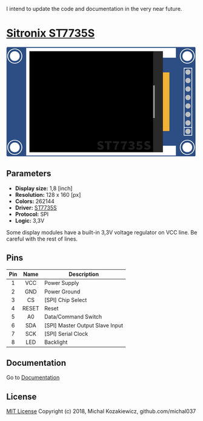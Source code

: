 I intend to update the code and documentation in the very near future.

# [Sitronix ST7735S](http://www.sitronix.com.tw/en/product/Driver/mobile_display.html)
[![ST7735S png](documentation/img/st7735s-small.png)](documentation/img/st7735s-full.png)


## Parameters
* **Display size:** 1,8 [inch]
* **Resolution:** 128 x 160 [px]
* **Colors:** 262144
* **Driver:** [ST7735S](documentation/datasheet/st7735s_datasheet_v1.4.pdf)
* **Protocol:** SPI
* **Logic:** 3,3V

Some display modules have a built-in 3,3V voltage regulator on VCC line.
Be careful with the rest of lines.

## Pins
| Pin | Name | Description |
| :---: | :---: | --- |
| 1 | VCC | Power Supply |
| 2 | GND | Power Ground |
| 3 | CS | [SPI] Chip Select |
| 4 | RESET | Reset |
| 5 | A0 | Data/Command Switch |
| 6 | SDA | [SPI] Master Output Slave Input |
| 7 | SCK | [SPI] Serial Clock |
| 8 | LED | Backlight |


## Documentation
Go to [Documentation](documentation/readme.md)


## License
[MIT License](license.txt)
Copyright (c) 2018, Michal Kozakiewicz, github.com/michal037
